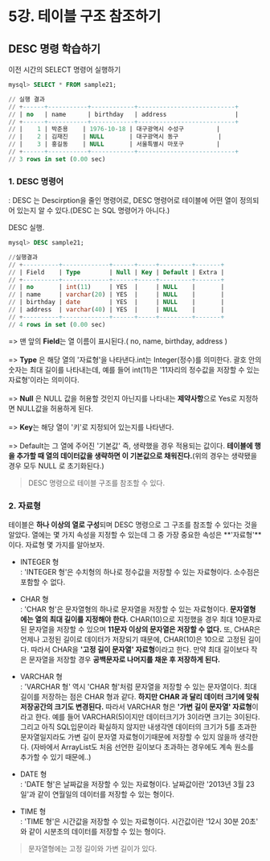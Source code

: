 # 5강. 테이블 구조 참조하기
## DESC 명령 학습하기 


이전 시간의 SELECT 명령어 실행하기
```sql
mysql> SELECT * FROM sample21;

// 실행 결과 
// +------+-----------+------------+---------------------------+
// | no   | name      | birthday   | address                   |
// +------+-----------+------------+---------------------------+
// |    1 | 박준용    | 1976-10-18 | 대구광역시 수성구         |
// |    2 | 김재진    | NULL       | 대구광역시 동구           |
// |    3 | 홍길동    | NULL       | 서울특별시 마포구         |
// +------+-----------+------------+---------------------------+
// 3 rows in set (0.00 sec)
```

### 1. DESC 명령어 
: DESC 는 Descirption을 줄인 명령어로, DESC 명령어로 테이블에 어떤 열이 정의되어 있는지 알 수 있다.(DESC 는 SQL 명령어가 아니다.)

DESC 실행.
```sql
mysql> DESC sample21;

//실행결과 
// +----------+-------------+------+-----+---------+-------+
// | Field    | Type        | Null | Key | Default | Extra |
// +----------+-------------+------+-----+---------+-------+
// | no       | int(11)     | YES  |     | NULL    |       |
// | name     | varchar(20) | YES  |     | NULL    |       |
// | birthday | date        | YES  |     | NULL    |       |
// | address  | varchar(40) | YES  |     | NULL    |       |
// +----------+-------------+------+-----+---------+-------+
// 4 rows in set (0.00 sec)
```
=> 맨 앞의 **Field**는 열 이름이 표시된다.( no, name, birthday, address ) 
<br><br>=> **Type** 은 해당 열의 '자료형'을 나타낸다.int는 Integer(정수)를 의미한다. 괄호 안의 숫자는 최대 길이를 나타내는데, 예를 들어 int(11)은 '11자리의 정수값을 저장할 수 있는 자료형'이라는 의미이다. 
<br><br>=> **Null** 은 NULL 값을 허용할 것인지 아닌지를 나타내는 **제약사항**으로 Yes로 지정하면 NULL값을 허용하게 된다. 
<br><br>=> **Key**는 해당 열이 '키'로 지정되어 있는지를 나타낸다. 
<br><br>=> Default는 그 열에 주어진 '기본값' 즉, 생략했을 경우 적용되는 값이다. **테이블에 행을 추가할 때 열의 데이터값을 생략하면 이 기본값으로 채워진다.**(위의 경우는 생략됐을 경우 모두 NULL 로 초기화된다.) 


> DESC 명령으로 테이블 구조를 참조할 수 있다.

### 2. 자료형 

테이블은 **하나 이상의 열로 구성**되며 DESC 명령으로 그 구조를 참조할 수 있다는 것을 알았다. 열에는 몇 가지 속성을 지정할 수 있는데 그 중 가장 중요한 속성은 **'자료형'**이다. 자료형 몇 가지를 알아보자. 

* INTEGER 형 
<br>: 'INTEGER 형'은 수치형의 하나로 정수값을 저장할 수 있는 자료형이다. 소수점은 포함할 수 없다. 

* CHAR 형
<br>: 'CHAR 형'은 문자열형의 하나로 문자열을 저장할 수 있는 자료형이다. 
**문자열형에는 열의 최대 길이를 지정해야 한다.** CHAR(10)으로 지정했을 경우 최대 10문자로 된 문자열을 저장할 수 있으며 **11문자 이상의 문자열은 저장할 수 없다.** 또, CHAR은 언제나 고정된 길이로 데이터가 저장되기 때문에, CHAR(10)은 10으로 고정된 길이다. 따라서 CHAR을 **'고정 길이 문자열' 자료형**이라고 한다. 만약 최대 길이보다 작은 문자열을 저장할 경우 **공백문자로 나머지를 채운 후 저장하게 된다.**

* VARCHAR 형 
<br>: 'VARCHAR 형' 역시 'CHAR 형'처럼 문자열을 저장할 수 있는 문자열이다. 최대 길이를 저장하는 점은 CHAR 형과 같다. **하지만 CHAR 과 달리 데이터 크기에 맞춰 저장공간의 크기도 변경된다.** 따라서 VARCHAR 형은 **'가변 길이 문자열' 자료형**이라고 한다. 예를 들어 VARCHAR(5)이지만 데이터크기가 3이라면 크기는 3이된다. 그리고 아직 SQL입문이라 확실하지 않지만 내생각엔 데이터의 크기가 5를 초과한 문자열일지라도 가변 길이 문자열 자료형이기때문에 저장할 수 있지 않을까 생각한다. (자바에서 ArrayList도 처음 선언한 길이보다 초과하는 경우에도 계속 원소를 추가할 수 있기 때문에..)

* DATE 형 
<br>: 'DATE 형'은 날짜값을 저장할 수 있는 자료형이다. 날짜값이란 '2013년 3월 23일'과 같이 연월일의 데이터를 저장할 수 있는 형이다. 

* TIME 형 
<br>: 'TIME 형'은 시간값을 저장할 수 있는 자료형이다. 시간값이란 '12시 30분 20초' 와 같이 시분초의 데이터를 저장할 수 있는 형이다.

> 문자열형에는 고정 길이와 가변 길이가 있다. 
